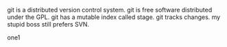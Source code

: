 git is a distributed version control system.
git is free software distributed under the GPL.
git has a mutable index called stage.
git tracks changes.
my stupid boss still prefers SVN.

one1